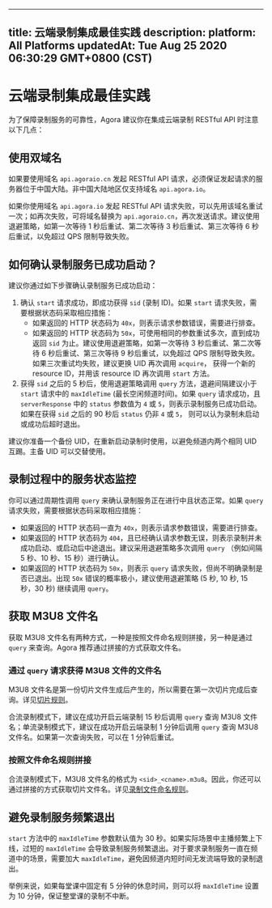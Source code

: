 
---
title: 云端录制集成最佳实践
description: 
platform: All Platforms
updatedAt: Tue Aug 25 2020 06:30:29 GMT+0800 (CST)
---
# 云端录制集成最佳实践
为了保障录制服务的可靠性，Agora 建议你在集成云端录制 RESTful API 时注意以下几点：

## 使用双域名

如果要使用域名 `api.agoraio.cn` 发起 RESTful API 请求，必须保证发起请求的服务器位于中国大陆。非中国大陆地区仅支持域名 `api.agora.io`。

如果你使用域名 `api.agora.io` 发起 RESTful API 请求失败，可以先用该域名重试一次；如再次失败，可将域名替换为 `api.agoraio.cn`，再次发送请求。建议使用退避策略，如第一次等待 1 秒后重试、第二次等待 3 秒后重试、第三次等待 6 秒后重试，以免超过 QPS 限制导致失败。

## 如何确认录制服务已成功启动？

建议你通过如下步骤确认录制服务已成功启动：

1. 确认 `start` 请求成功，即成功获得 `sid` (录制 ID)。如果 `start` 请求失败，需要根据状态码采取相应措施：
   - 如果返回的 HTTP 状态码为 `40x`，则表示请求参数错误，需要进行排查。
   - 如果返回的 HTTP 状态码为 `50x`，可使用相同的参数重试多次，直到成功返回 `sid` 为止。建议使用退避策略，如第一次等待 3 秒后重试、第二次等待 6 秒后重试、第三次等待 9 秒后重试，以免超过 QPS 限制导致失败。如果三次重试均失败，建议更换 UID 再次调用 `acquire`， 获得一个新的 resource ID，并用该 resource ID 再次调用 `start` 方法。
2. 获得 `sid` 之后的 5 秒后，使用退避策略调用 `query` 方法，退避间隔建议小于 `start` 请求中的 `maxIdleTime` (最长空闲频道时间)。如果 `query` 请求成功，且 `serverResponse` 中的 `status` 参数值为 `4` 或 `5`，则表示录制服务已成功启动。如果在获得 `sid` 之后的 90 秒后 `status` 仍非 `4` 或 `5`， 则可以认为录制未启动或成功后超时退出。

<div class="alert info">建议你准备一个备份 UID，在重新启动录制时使用，以避免频道内两个相同 UID 互踢。主备 UID 可以交替使用。</div>

## 录制过程中的服务状态监控

你可以通过周期性调用 `query` 来确认录制服务正在进行中且状态正常。如果 `query` 请求失败，需要根据状态码采取相应措施：

- 如果返回的 HTTP 状态码一直为 `40x`，则表示请求参数错误，需要进行排查。
- 如果返回的 HTTP 状态码为 `404`，且已经确认请求参数无误，则表示录制并未成功启动、或启动后中途退出。建议采用退避策略多次调用 `query` （例如间隔 5 秒、10 秒、15 秒）进行确认。
- 如果返回的 HTTP 状态码为 `50x`，则表示 `query` 请求失败，但尚不明确录制是否已退出。出现 `50x` 错误的概率极小，建议使用退避策略 (5 秒, 10 秒, 15 秒，30 秒) 继续调用 `query`。

## 获取 M3U8 文件名

获取 M3U8 文件名有两种方式，一种是按照文件命名规则拼接，另一种是通过 `query` 来查询。Agora 推荐通过拼接的方式获取文件名。

### 通过 `query` 请求获得 M3U8 文件的文件名

M3U8 文件名是第一份切片文件生成后产生的，所以需要在第一次切片完成后查询。详见[切片规则](https://docs.agora.io/cn/cloud-recording/cloud_recording_manage_files#切片规则)。

合流录制模式下，建议在成功开启云端录制 15 秒后调用 `query` 查询 M3U8 文件名；单流录制模式下，建议在成功开启云端录制 1 分钟后调用 `query` 查询 M3U8 文件名。如果第一次查询失败，可以在 1 分钟后重试。

### 按照文件命名规则拼接 

合流录制模式下，M3U8 文件名的格式为 `<sid>_<cname>.m3u8`。因此，你还可以通过拼接的方式获取切片文件名。详见[录制文件命名规则](https://docs.agora.io/cn/cloud-recording/cloud_recording_manage_files#合流模式)。

## 避免录制服务频繁退出

`start` 方法中的 `maxIdleTime` 参数默认值为 30 秒。如果实际场景中主播频繁上下线，过短的 `maxIdleTime` 会导致录制服务频繁退出。对于要求录制服务一直在频道中的场景，需要加大 `maxIdleTime`，避免因频道内短时间无发流端导致的录制退出。

举例来说，如果每堂课中固定有 5 分钟的休息时间，则可以将 `maxIdleTime` 设置为 10 分钟，保证整堂课的录制不中断。

